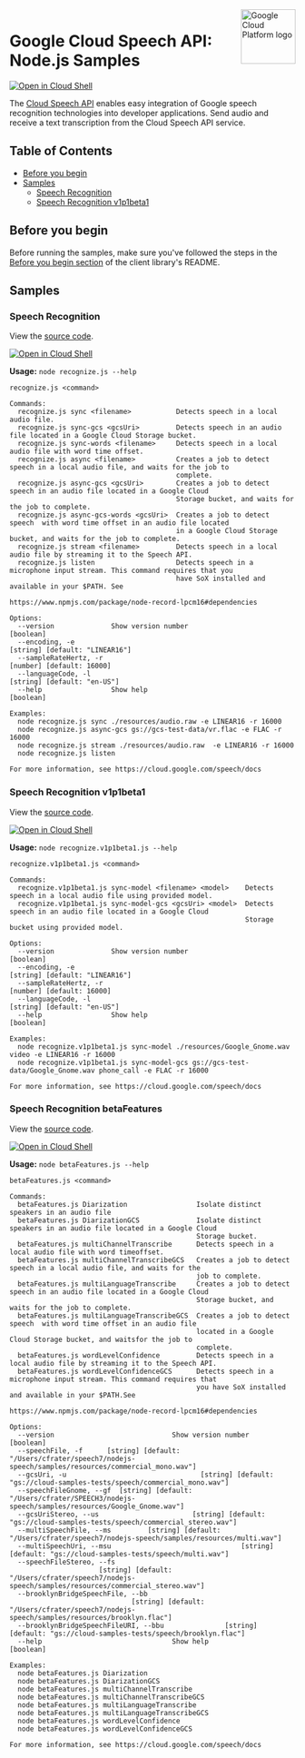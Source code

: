 <img src="https://avatars2.githubusercontent.com/u/2810941?v=3&s=96" alt="Google Cloud Platform logo" title="Google Cloud Platform" align="right" height="96" width="96"/>

# Google Cloud Speech API: Node.js Samples

[![Open in Cloud Shell][shell_img]][shell_link]

The [Cloud Speech API](https://cloud.google.com/speech/docs) enables easy integration of Google speech recognition technologies into developer applications. Send audio and receive a text transcription from the Cloud Speech API service.

## Table of Contents

* [Before you begin](#before-you-begin)
* [Samples](#samples)
  * [Speech Recognition](#speech-recognition)
  * [Speech Recognition v1p1beta1](#speech-recognition-v1p1beta1)

## Before you begin

Before running the samples, make sure you've followed the steps in the
[Before you begin section](../README.md#before-you-begin) of the client
library's README.

## Samples

### Speech Recognition

View the [source code][recognize_0_code].

[![Open in Cloud Shell][shell_img]](https://console.cloud.google.com/cloudshell/open?git_repo=https://github.com/googleapis/nodejs-speech&page=editor&open_in_editor=samples/recognize.js,samples/README.md)

__Usage:__ `node recognize.js --help`

```
recognize.js <command>

Commands:
  recognize.js sync <filename>           Detects speech in a local audio file.
  recognize.js sync-gcs <gcsUri>         Detects speech in an audio file located in a Google Cloud Storage bucket.
  recognize.js sync-words <filename>     Detects speech in a local audio file with word time offset.
  recognize.js async <filename>          Creates a job to detect speech in a local audio file, and waits for the job to
                                         complete.
  recognize.js async-gcs <gcsUri>        Creates a job to detect speech in an audio file located in a Google Cloud
                                         Storage bucket, and waits for the job to complete.
  recognize.js async-gcs-words <gcsUri>  Creates a job to detect speech  with word time offset in an audio file located
                                         in a Google Cloud Storage bucket, and waits for the job to complete.
  recognize.js stream <filename>         Detects speech in a local audio file by streaming it to the Speech API.
  recognize.js listen                    Detects speech in a microphone input stream. This command requires that you
                                         have SoX installed and available in your $PATH. See
                                         https://www.npmjs.com/package/node-record-lpcm16#dependencies

Options:
  --version              Show version number                                                                   [boolean]
  --encoding, -e                                                                          [string] [default: "LINEAR16"]
  --sampleRateHertz, -r                                                                        [number] [default: 16000]
  --languageCode, -l                                                                         [string] [default: "en-US"]
  --help                 Show help                                                                             [boolean]

Examples:
  node recognize.js sync ./resources/audio.raw -e LINEAR16 -r 16000
  node recognize.js async-gcs gs://gcs-test-data/vr.flac -e FLAC -r 16000
  node recognize.js stream ./resources/audio.raw  -e LINEAR16 -r 16000
  node recognize.js listen

For more information, see https://cloud.google.com/speech/docs
```

[recognize_0_docs]: https://cloud.google.com/speech/docs
[recognize_0_code]: recognize.js

### Speech Recognition v1p1beta1

View the [source code][recognize.v1p1beta1_1_code].

[![Open in Cloud Shell][shell_img]](https://console.cloud.google.com/cloudshell/open?git_repo=https://github.com/googleapis/nodejs-speech&page=editor&open_in_editor=samples/recognize.v1p1beta1.js,samples/README.md)

__Usage:__ `node recognize.v1p1beta1.js --help`

```
recognize.v1p1beta1.js <command>

Commands:
  recognize.v1p1beta1.js sync-model <filename> <model>    Detects speech in a local audio file using provided model.
  recognize.v1p1beta1.js sync-model-gcs <gcsUri> <model>  Detects speech in an audio file located in a Google Cloud
                                                          Storage bucket using provided model.

Options:
  --version              Show version number                                                                   [boolean]
  --encoding, -e                                                                          [string] [default: "LINEAR16"]
  --sampleRateHertz, -r                                                                        [number] [default: 16000]
  --languageCode, -l                                                                         [string] [default: "en-US"]
  --help                 Show help                                                                             [boolean]

Examples:
  node recognize.v1p1beta1.js sync-model ./resources/Google_Gnome.wav video -e LINEAR16 -r 16000
  node recognize.v1p1beta1.js sync-model-gcs gs://gcs-test-data/Google_Gnome.wav phone_call -e FLAC -r 16000

For more information, see https://cloud.google.com/speech/docs
```

[recognize.v1p1beta1_1_docs]: https://cloud.google.com/speech/docs
[recognize.v1p1beta1_1_code]: recognize.v1p1beta1.js

[shell_img]: //gstatic.com/cloudssh/images/open-btn.png
[shell_link]: https://console.cloud.google.com/cloudshell/open?git_repo=https://github.com/googleapis/nodejs-speech&page=editor&open_in_editor=samples/README.md

### Speech Recognition betaFeatures

View the [source code][betaFeatures_code].

[![Open in Cloud Shell][shell_img]](https://console.cloud.google.com/cloudshell/open?git_repo=https://github.com/googleapis/nodejs-speech&page=editor&open_in_editor=samples/betaFeatures.js,samples/README.md)

__Usage:__ `node betaFeatures.js --help`

```
betaFeatures.js <command>

Commands:
  betaFeatures.js Diarization                 Isolate distinct speakers in an audio file
  betaFeatures.js DiarizationGCS              Isolate distinct speakers in an audio file located in a Google Cloud
                                              Storage bucket.
  betaFeatures.js multiChannelTranscribe      Detects speech in a local audio file with word timeoffset.
  betaFeatures.js multiChannelTranscribeGCS   Creates a job to detect speech in a local audio file, and waits for the
                                              job to complete.
  betaFeatures.js multiLanguageTranscribe     Creates a job to detect speech in an audio file located in a Google Cloud
                                              Storage bucket, and waits for the job to complete.
  betaFeatures.js multiLanguageTranscribeGCS  Creates a job to detect speech  with word time offset in an audio file
                                              located in a Google Cloud Storage bucket, and waitsfor the job to
                                              complete.
  betaFeatures.js wordLevelConfidence         Detects speech in a local audio file by streaming it to the Speech API.
  betaFeatures.js wordLevelConfidenceGCS      Detects speech in a microphone input stream. This command requires that
                                              you have SoX installed and available in your $PATH.See
                                              https://www.npmjs.com/package/node-record-lpcm16#dependencies

Options:
  --version                             Show version number             [boolean]
  --speechFile, -f      [string] [default: "/Users/cfrater/speech7/nodejs-speech/samples/resources/commercial_mono.wav"]
  --gcsUri, -u                                 [string] [default: "gs://cloud-samples-tests/speech/commercial_mono.wav"]
  --speechFileGnome, --gf  [string] [default: "/Users/cfrater/SPEECH3/nodejs-speech/samples/resources/Google_Gnome.wav"]
  --gcsUriStereo, --us                       [string] [default: "gs://cloud-samples-tests/speech/commercial_stereo.wav"]
  --multiSpeechFile, --ms         [string] [default: "/Users/cfrater/speech7/nodejs-speech/samples/resources/multi.wav"]
  --multiSpeechUri, --msu                                [string] [default: "gs://cloud-samples-tests/speech/multi.wav"]
  --speechFileStereo, --fs
                      [string] [default: "/Users/cfrater/speech7/nodejs-speech/samples/resources/commercial_stereo.wav"]
  --brooklynBridgeSpeechFile, --bb
                              [string] [default: "/Users/cfrater/speech7/nodejs-speech/samples/resources/brooklyn.flac"]
  --brooklynBridgeSpeechFileURI, --bbu               [string] [default: "gs://cloud-samples-tests/speech/brooklyn.flac"]
  --help                                Show help             [boolean]

Examples:
  node betaFeatures.js Diarization
  node betaFeatures.js DiarizationGCS
  node betaFeatures.js multiChannelTranscribe
  node betaFeatures.js multiChannelTranscribeGCS
  node betaFeatures.js multiLanguageTranscribe
  node betaFeatures.js multiLanguageTranscribeGCS
  node betaFeatures.js wordLevelConfidence
  node betaFeatures.js wordLevelConfidenceGCS

For more information, see https://cloud.google.com/speech/docs
```

[betaFeatures_docs]: https://cloud.google.com/speech/docs
[betaFeatures_code]: recognize.v1p1beta1.js

[shell_img]: //gstatic.com/cloudssh/images/open-btn.png
[shell_link]: https://console.cloud.google.com/cloudshell/open?git_repo=https://github.com/googleapis/nodejs-speech&page=editor&open_in_editor=samples/README.md
